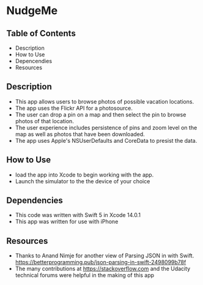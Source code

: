 # NudgeMe

## Table of Contents
  - Description
  - How to Use
  - Depencendies
  - Resources
  
 ## Description
  - This app allows users to browse photos of possible vacation locations.  
  - The app uses the Flickr API for a photosource.
  - The user can drop a pin on a map and then select the pin to browse photos of that location.
  - The user experience includes persistence of pins and zoom level on the map as well as photos that have been downloaded.
  - The app uses Apple's NSUserDefaults and CoreData to presist the data.
  
 ## How to Use
  - load the app into Xcode to begin working with the app.
  - Launch the simulator to the the device of your choice

## Dependencies 
  - This code was written with Swift 5 in Xcode 14.0.1
  - This app was written for use with iPhone
  
## Resources
  - Thanks to Anand Nimje for another view of Parsing JSON in with Swift.  https://betterprogramming.pub/json-parsing-in-swift-2498099b78f
  - The many contributions at https://stackoverflow.com and the Udacity technical forums were helpful in the making of this app

